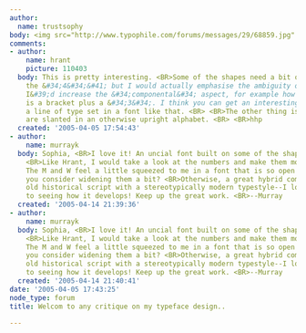 ```yaml
---
author:
  name: trustsophy
body: <img src="http://www.typophile.com/forums/messages/29/68859.jpg" alt="">
comments:
- author:
    name: hrant
    picture: 110403
  body: This is pretty interesting. <BR>Some of the shapes need a bit of taming &#40;like
    the &#34;4&#34;&#41; but I would actually emphasise the ambiguity overall; specifically
    I&#39;d increase the &#34;componental&#34; aspect, for example how the &#34;B&#34;
    is a bracket plus a &#34;3&#34;. I think you can get an interesting texture with
    a line of type set in a font like that. <BR> <BR>The other thing is that the numerals
    are slanted in an otherwise upright alphabet. <BR> <BR>hhp
  created: '2005-04-05 17:54:43'
- author:
    name: murrayk
  body: Sophia, <BR>I love it! An uncial font built on some of the shapes of Courier!
    <BR>Like Hrant, I would take a look at the numbers and make them more vertical.
    The M and W feel a little squeezed to me in a font that is so open and airy--would
    you consider widening them a bit? <BR>Otherwise, a great hybrid combining a very
    old historical script with a stereotypically modern typestyle--I look forward
    to seeing how it develops! Keep up the great work. <BR>--Murray
  created: '2005-04-14 21:39:36'
- author:
    name: murrayk
  body: Sophia, <BR>I love it! An uncial font built on some of the shapes of Courier!
    <BR>Like Hrant, I would take a look at the numbers and make them more vertical.
    The M and W feel a little squeezed to me in a font that is so open and airy--would
    you consider widening them a bit? <BR>Otherwise, a great hybrid combining a very
    old historical script with a stereotypically modern typestyle--I look forward
    to seeing how it develops! Keep up the great work. <BR>--Murray
  created: '2005-04-14 21:40:41'
date: '2005-04-05 17:43:25'
node_type: forum
title: Welcom to any critique on my typeface design..

---
```

